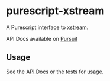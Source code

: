 # purescript-xstream

A Purescript interface to [xstream](https://github.com/staltz/xstream).

API Docs available on [Pursuit](https://pursuit.purescript.org/packages/purescript-xstream/)

## Usage

See the [API Docs](https://pursuit.purescript.org/packages/purescript-xstream/) or the [tests](test/Main.purs) for usage.
